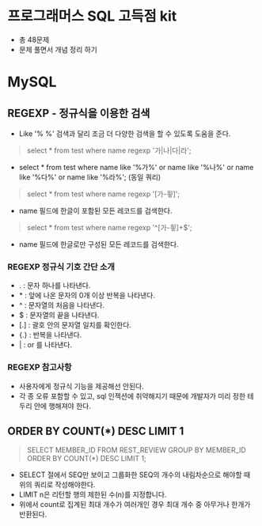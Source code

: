 # 프로그래머스 SQL 고득점 kit
- 총 48문제
- 문제 풀면서 개념 정리 하기

# MySQL
## REGEXP - 정규식을 이용한 검색
- Like '% %' 검색과 달리 조금 더 다양한 검색을 할 수 있도록 도움을 준다.

> select * from test where name regexp '가|나|다|라';
- select * from test where name like '%가%' or name like '%나%' or name like '%다%' or name like '%라%'; (동일 쿼리)

> select * from test where name regexp '[가-힇]';
- name 필드에 한글이 포함된 모든 레코드를 검색한다.

> select * from test where name regexp '^[가-힇]+$';
- name 필드에 한글로만 구성된 모든 레코드를 검색한다.

### REGEXP 정규식 기호 간단 소개 
- \. : 문자 하나를 나타낸다.
- \* : 앞에 나온 문자의 0개 이상 반복을 나타낸다.
- \^ : 문자열의 처음을 나타낸다.
- \$ : 문자열의 끝을 나타낸다.
- \[.] : 괄호 안의 문자열 일치를 확인한다.
- \{.} : 반복을 나타낸다.
- \| : or 를 나타낸다.

### REGEXP 참고사항
- 사용자에게 정규식 기능을 제공해선 안된다.
- 각 종 오류 포함할 수 있고, sql 인젝션에 취약해지기 때문에 개발자가 미리 정한 테두리 안에 행해져야 한다.

## ORDER BY COUNT(*) DESC LIMIT 1
> SELECT MEMBER_ID FROM REST_REVIEW GROUP BY MEMBER_ID ORDER BY COUNT(*) DESC LIMIT 1;
- SELECT 절에서 SEQ만 보이고 그룹화한 SEQ의 개수의 내림차순으로 해야할 때 위의 쿼리로 작성해야한다.
- LIMIT n은 리턴할 행의 제한된 수(n)를 지정합니다.
- 위에서 count로 집계된 최대 개수가 여러개인 경우 최대 개수 중 아무거나 한개가 반환된다. 